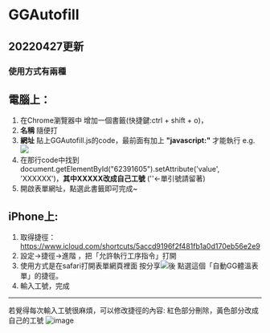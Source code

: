 # GGAutofill
## 20220427更新
### 使用方式有兩種

## 電腦上：
1. 在Chrome瀏覽器中 增加一個書籤(快捷鍵:ctrl + shift + o)，
2. **名稱** 隨便打
3. **網址** 貼上GGAutofill.js的code，最前面有加上 **"javascript:"** 才能執行
e.g.
![](https://i.imgur.com/EH1fMzO.png)
4. 在那行code中找到document.getElementById("62391605").setAttribute('value', 'XXXXXX')，**其中XXXXX改成自己工號** (''<-單引號請留著)
5. 開啟表單網址，點選此書籤即可完成~

## iPhone上:
1. 取得捷徑：https://www.icloud.com/shortcuts/5accd9196f2f481fb1a0d170eb56e2e9
2. 設定->捷徑->進階 ，把「允許執行工序指令」打開
3. 使用方式是在safari打開表單網頁裡面 按分享![](https://i.imgur.com/MnAN1YJ.png)後 點選這個「自動GG體溫表單」的捷徑。
4. 輸入工號，完成

-------------------
若覺得每次輸入工號很麻煩，可以修改捷徑的內容:
紅色部分刪除，黃色部分改成自己的工號
![image](https://user-images.githubusercontent.com/40089665/164710885-fd3ec19e-be43-4d52-95fb-816768b9d918.png)
